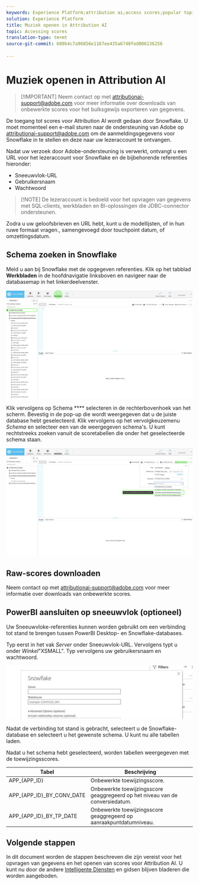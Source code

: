 ```yaml
---
keywords: Experience Platform;attribution ai;access scores;popular topics
solution: Experience Platform
title: Muziek openen in Attribution AI
topic: Accessing scores
translation-type: tm+mt
source-git-commit: 689b4c7a96856e1167ee435a6740fed006136256

---
```



# Muziek openen in Attribution AI

>[!IMPORTANT] Neem contact op met attributionai-support@adobe.com voor meer informatie over downloads van onbewerkte scores voor het bulksgewijs exporteren van gegevens.

De toegang tot scores voor Attribution AI wordt gedaan door Snowflake. U moet momenteel een e-mail sturen naar de ondersteuning van Adobe op attributionai-support@adobe.com om de aanmeldingsgegevens voor Snowflake in te stellen en deze naar uw lezeraccount te ontvangen.

Nadat uw verzoek door Adobe-ondersteuning is verwerkt, ontvangt u een URL voor het lezeraccount voor Snowflake en de bijbehorende referenties hieronder:

- Sneeuwvlok-URL
- Gebruikersnaam
- Wachtwoord

>[!NOTE] De lezeraccount is bedoeld voor het opvragen van gegevens met SQL-clients, werkbladen en BI-oplossingen die JDBC-connector ondersteunen.

Zodra u uw geloofsbrieven en URL hebt, kunt u de modellijsten, of in hun ruwe formaat vragen., samengevoegd door touchpoint datum, of omzettingsdatum.

## Schema zoeken in Snowflake

Meld u aan bij Snowflake met de opgegeven referenties. Klik op het tabblad **Werkbladen** in de hoofdnavigatie linksboven en navigeer naar de databasemap in het linkerdeelvenster.

![Werkbladen en navigatie](./images/download-scores/edited_snowflake_1.png)

Klik vervolgens op Schema **** selecteren in de rechterbovenhoek van het scherm. Bevestig in de pop-up die wordt weergegeven dat u de juiste database hebt geselecteerd. Klik vervolgens op het vervolgkeuzemenu *Schema* en selecteer een van de weergegeven schema&#39;s. U kunt rechtstreeks zoeken vanuit de scoretabellen die onder het geselecteerde schema staan.

![zoeken naar een schema](./images/download-scores/edited_snowflake_2.png)

## Raw-scores downloaden

Neem contact op met attributionai-support@adobe.com voor meer informatie over downloads van onbewerkte scores.

## PowerBI aansluiten op sneeuwvlok (optioneel)

Uw Sneeuwvloke-referenties kunnen worden gebruikt om een verbinding tot stand te brengen tussen PowerBI Desktop- en Snowflake-databases.

Typ eerst in het vak *Server* onder Sneeuwvlok-URL. Vervolgens typt u onder *Winkel*&quot;XSMALL&quot;. Typ vervolgens uw gebruikersnaam en wachtwoord.

![voorbeeld van POWERBI](./images/download-scores/powerbi-snowflake.png)

Nadat de verbinding tot stand is gebracht, selecteert u de Snowflake-database en selecteert u het gewenste schema. U kunt nu alle tabellen laden.

Nadat u het schema hebt geselecteerd, worden tabellen weergegeven met de toewijzingsscores.

| Tabel | Beschrijving |
| ----- | ----------- |
| APP_{APP_ID} | Onbewerkte toewijzingsscore. |
| APP_{APP_ID}_BY_CONV_DATE | Onbewerkte toewijzingsscore geaggregeerd op het niveau van de conversiedatum. |
| APP_{APP_ID}_BY_TP_DATE | Onbewerkte toewijzingsscore geaggregeerd op aanraakpuntdatumniveau. |

## Volgende stappen

In dit document worden de stappen beschreven die zijn vereist voor het opvragen van gegevens en het openen van scores voor Attribution AI. U kunt nu door de andere [Intelligente Diensten](../home.md) en gidsen blijven bladeren die worden aangeboden.